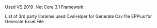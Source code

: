 Used 
VS 2019
.Net Core 3.1 Framework

List of 3rd party libraries used
CvsHelper for Generate Csv file
EPPlus for Generate Excel File
